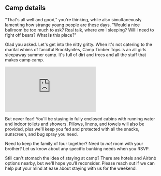 ## Camp details

"That's all well and good," you're thinking, while also simultaneously lamenting how strange young people are these days. "Would a nice ballroom be too much to ask? Real talk, where _am_ I sleeping? Will I need to fight off bears? What **is** this place?"

Glad you asked. Let's get into the nitty gritty. When it's not catering to the marital whims of fanciful Brooklynites, Camp Timber Tops is an all girls sleepaway summer camp. It's full of dirt and trees and all the stuff that makes camp camp.

<div class="row">
<div class="col-md-8">
<div class="embed-responsive embed-responsive-16by9">
<iframe class="video" type="text/html" src="https://www.youtube.com/embed/yz6gtTrzZzA?mute=1" frameborder="0" title="Flythrough video of Camp Timber Tops"></iframe>
</div>
</div>
</div>

But never fear! You'll be staying in fully enclosed cabins with running water and indoor toilets and showers. Pillows, linens, and towels will also be provided, plus we'll keep you fed and protected with all the snacks, sunscreen, and bug spray you need.

Need to keep the family of four together? Need to _not_ room with your brother? Let us know about any specific bunking needs when you RSVP.

Still can't stomach the idea of staying at camp? There are hotels and Airbnb options nearby, but we'll hope you'll reconsider. Please reach out if we can help put your mind at ease about staying with us for the weekend.
